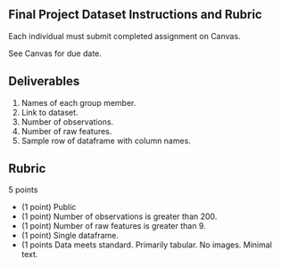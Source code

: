 Final Project Dataset Instructions and Rubric
------

Each individual must submit completed assignment on Canvas. 

See Canvas for due date. 

Deliverables
------

1. Names of each group member.
1. Link to dataset.
2. Number of observations.
3. Number of raw features.
4. Sample row of dataframe with column names.

Rubric
-----

5 points

- (1 point) Public
- (1 point) Number of observations is greater than 200.
- (1 point) Number of raw features is greater than 9.
- (1 point) Single dataframe.
- (1 points Data meets standard. Primarily tabular. No images. Minimal text.